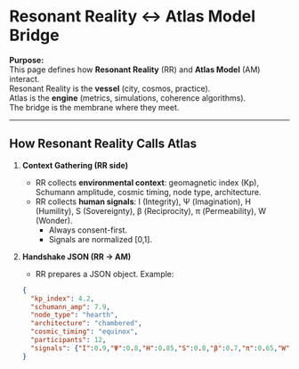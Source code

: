 # Resonant Reality ↔ Atlas Model Bridge

**Purpose:**  
This page defines how **Resonant Reality** (RR) and **Atlas Model** (AM) interact.  
Resonant Reality is the **vessel** (city, cosmos, practice).  
Atlas is the **engine** (metrics, simulations, coherence algorithms).  
The bridge is the membrane where they meet.

---

## How Resonant Reality Calls Atlas

1. **Context Gathering (RR side)**
   - RR collects **environmental context**: geomagnetic index (Kp), Schumann amplitude, cosmic timing, node type, architecture.
   - RR collects **human signals**: I (Integrity), Ψ (Imagination), H (Humility), S (Sovereignty), β (Reciprocity), π (Permeability), W (Wonder).  
     - Always consent-first.  
     - Signals are normalized [0,1].

2. **Handshake JSON (RR → AM)**
   - RR prepares a JSON object. Example:
   ```json
   {
     "kp_index": 4.2,
     "schumann_amp": 7.9,
     "node_type": "hearth",
     "architecture": "chambered",
     "cosmic_timing": "equinox",
     "participants": 12,
     "signals": {"I":0.9,"Ψ":0.8,"H":0.85,"S":0.8,"β":0.7,"π":0.65,"W":0.9}
   }
